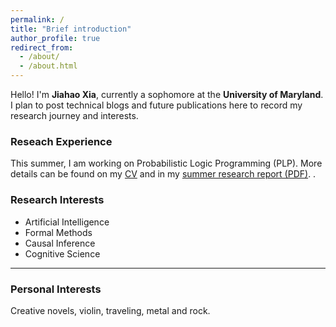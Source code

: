 ```yaml
---
permalink: /
title: "Brief introduction"
author_profile: true
redirect_from: 
  - /about/
  - /about.html
---
```

Hello! I'm **Jiahao Xia**, currently a sophomore at the **University of Maryland**.  
I plan to post technical blogs and future publications here to record my research journey and interests.

### Reseach Experience
This summer, I am working on Probabilistic Logic Programming (PLP).
More details can be found on my [CV](/cv.md) and in my [summer research report (PDF)](/files/Summer_Intern_Report.pdf).
.

### Research Interests

- Artificial Intelligence  
- Formal Methods  
- Causal Inference 
- Cognitive Science

---

### Personal Interests
Creative novels, violin, traveling, metal and rock.
